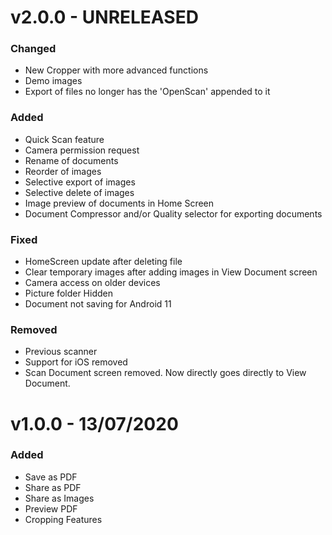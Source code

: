 # v2.0.0 - UNRELEASED
### Changed
- New Cropper with more advanced functions
- Demo images
- Export of files no longer has the 'OpenScan' appended to it

### Added
- Quick Scan feature
- Camera permission request
- Rename of documents
- Reorder of images
- Selective export of images
- Selective delete of images
- Image preview of documents in Home Screen
- Document Compressor and/or Quality selector for exporting documents 

### Fixed
- HomeScreen update after deleting file
- Clear temporary images after adding images in View Document screen
- Camera access on older devices
- Picture folder Hidden
- Document not saving for Android 11

### Removed
- Previous scanner
- Support for iOS removed
- Scan Document screen removed. Now directly goes directly to View Document.

# v1.0.0 - 13/07/2020
### Added
- Save as PDF
- Share as PDF
- Share as Images
- Preview PDF
- Cropping Features